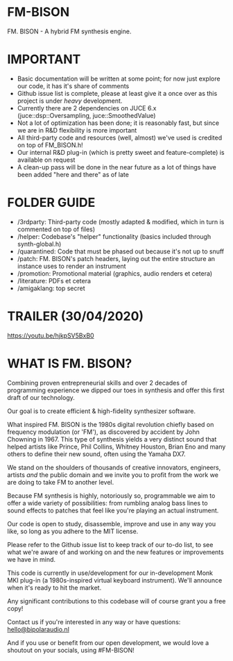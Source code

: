 # FM-BISON

FM. BISON - A hybrid FM synthesis engine.

# IMPORTANT

- Basic documentation will be written at some point; for now just explore our code, it has it's share of comments
- Github issue list is complete, please at least give it a once over as this project is under *heavy* development.
- Currently there are 2 dependencies on JUCE 6.x (juce::dsp::Oversampling, juce::SmoothedValue)
- Not a lot of optimization has been done; it is reasonably fast, but since we are in R&D flexibility is more important
- All third-party code and resources (well, almost) we've used is credited on top of FM_BISON.h!
- Our internal R&D plug-in (which is pretty sweet and feature-complete) is available on request
- A clean-up pass will be done in the near future as a lot of things have been added "here and there" as of late

# FOLDER GUIDE

- /3rdparty: Third-party code (mostly adapted & modified, which in turn is commented on top of files)
- /helper: Codebase's "helper" functionality (basics included through synth-global.h)
- /quarantined: Code that must be phased out because it's not up to snuff
- /patch: FM. BISON's patch headers, laying out the entire structure an instance uses to render an instrument
- /promotion: Promotional material (graphics, audio renders et cetera)
- /literature: PDFs et cetera
- /amigaklang: top secret

# TRAILER (30/04/2020)

https://youtu.be/hjkpSV5BxB0

# WHAT IS FM. BISON?

Combining proven entrepreneurial skills and over 2 decades of programming experience
we dipped our toes in synthesis and offer this first draft of our technology.

Our goal is to create efficient & high-fidelity synthesizer software.

What inspired FM. BISON is the 1980s digital revolution chiefly based on frequency modulation (or 'FM'),
as discovered by accident by John Chowning in 1967. This type of synthesis yields a very distinct
sound that helped artists like Prince, Phil Collins, Whitney Houston, Brian Eno and many others
to define their new sound, often using the Yamaha DX7.

We stand on the shoulders of thousands of creative innovators, engineers, artists *and* the public
domain and we invite you to profit from the work we are doing to take FM to another level.

Because FM synthesis is highly, notoriously so, programmable we aim to offer a wide variety of
possibilities: from rumbling analog bass lines to sound effects to patches that feel like you're 
playing an actual instrument.

Our code is open to study, disassemble, improve and use in any way you like, so long as you adhere
to the MIT license.

Please refer to the Github issue list to keep track of our to-do list, to see what we're aware of and working 
on and the new features or improvements we have in mind.

This code is currently in use/development for our in-development Monk MKI plug-in (a 1980s-inspired virtual keyboard instrument). We'll announce when it's ready to hit the market.

Any significant contributions to this codebase will of course grant you a free copy!

Contact us if you're interested in any way or have questions: hello@bipolaraudio.nl

And if you use or benefit from our open development, we would love a shoutout on your socials, using #FM-BISON!
